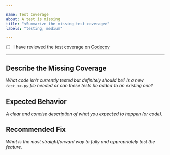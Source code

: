 ```yaml
---

name: Test Coverage
about: A test is missing
title: "<Summarize the missing test coverage>"
labels: "testing, medium"

---
```


- [ ] I have reviewed the test coverage on [Codecov](https://codecov.io/gh/AguaClara/aguaclara)

---

## Describe the Missing Coverage
*What code isn't currently tested but definitely should be? Is a new `test_<>.py` file needed or can these tests be added to an existing one?*

## Expected Behavior
*A clear and concise description of what you expected to happen (or code).*

## Recommended Fix
*What is the most straightforward way to fully and appropriately test the feature.*
